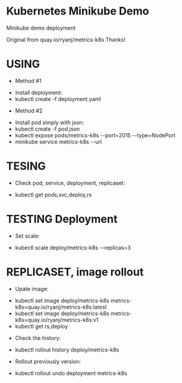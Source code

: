 # Kubernetes Minikube Demo
Minikube demo deployment


Original from quay.io/ryanj/metrics-k8s
Thanks!


# USING

* Method #1
- Install deployment:
 - kubectl create -f deployment.yaml

* Method #2
- Install pod simply with json:
 - kubectl create -f pod.json
 - kubectl expose pods/metrics-k8s --port=2015 --type=NodePort
 - minikube service metrics-k8s --url



# TESING

* Check pod, service, deployment, replicaset:
- kubectl get pods,svc,deploy,rs


# TESTING Deployment

* Set scale:
- kubectl scale deploy/metrics-k8s --replicas=3


# REPLICASET, image rollout

* Upate image:
- kubectl set image deploy/metrics-k8s metrics-k8s=quay.io/ryanj/metrics-k8s:latest
- kubectl set image deploy/metrics-k8s metrics-k8s=quay.io/ryanj/metrics-k8s:v1
- kubectl get rs,deploy

* Check the history:
- kubectl rollout history deploy/metrics-k8s

* Rollout previously version:
- kubectl rollout undo deployment metrics-k8s

